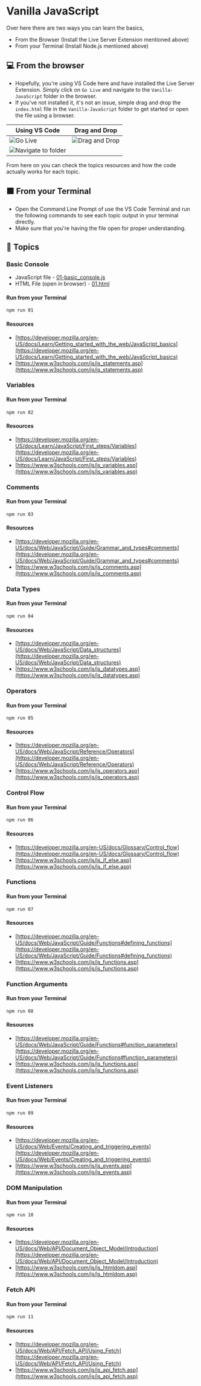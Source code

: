 # Vanilla JavaScript

Over here there are two ways you can learn the basics,

- From the Browser (Install the Live Server Extension mentioned above)
- From your Terminal (Install Node.js mentioned above)

## 💻 From the browser

- Hopefully, you're using VS Code here and have installed the Live Server Extension. Simply click on `Go Live` and navigate to the `Vanilla-JavaScript` folder in the browser.
- If you've not installed it, it's not an issue, simple drag and drop the `index.html` file in the `Vanilla-JavaScript` folder to get started or open the file using a browser.

| Using VS Code | Drag and Drop |
| --- | --- |
| ![Go Live](../assets/go-live.jpg) | ![Drag and Drop](../assets/drag-n-drop.jpg) |
| ![Navigate to folder](../assets/navigate-to-folder.jpg) | |

From here on you can check the topics resources and how the code actually works for each topic.

## ⬛ From your Terminal

- Open the Command Line Prompt of use the VS Code Terminal and run the following commands to see each topic output in your terminal directly.
- Make sure that you're having the file open for proper understanding.

## 📃 Topics

### Basic Console

- JavaScript file - [01-basic_console.js](./01-basic_console.js)
- HTML File (open in browser) - [01.html](./pages/01.html)

#### Run from your Terminal

```bash
npm run 01
```

#### Resources

- [https://developer.mozilla.org/en-US/docs/Learn/Getting_started_with_the_web/JavaScript_basics](https://developer.mozilla.org/en-US/docs/Learn/Getting_started_with_the_web/JavaScript_basics)
- [https://www.w3schools.com/js/js_statements.asp](https://www.w3schools.com/js/js_statements.asp)

### Variables

#### Run from your Terminal

```bash
npm run 02
```

#### Resources

- [https://developer.mozilla.org/en-US/docs/Learn/JavaScript/First_steps/Variables](https://developer.mozilla.org/en-US/docs/Learn/JavaScript/First_steps/Variables)
- [https://www.w3schools.com/js/js_variables.asp](https://www.w3schools.com/js/js_variables.asp)

### Comments

#### Run from your Terminal

```bash
npm run 03
```

#### Resources

- [https://developer.mozilla.org/en-US/docs/Web/JavaScript/Guide/Grammar_and_types#comments](https://developer.mozilla.org/en-US/docs/Web/JavaScript/Guide/Grammar_and_types#comments)
- [https://www.w3schools.com/js/js_comments.asp](https://www.w3schools.com/js/js_comments.asp)

### Data Types

#### Run from your Terminal

```bash
npm run 04
```

#### Resources

- [https://developer.mozilla.org/en-US/docs/Web/JavaScript/Data_structures](https://developer.mozilla.org/en-US/docs/Web/JavaScript/Data_structures)
- [https://www.w3schools.com/js/js_datatypes.asp](https://www.w3schools.com/js/js_datatypes.asp)

### Operators

#### Run from your Terminal

```bash
npm run 05
```

#### Resources

- [https://developer.mozilla.org/en-US/docs/Web/JavaScript/Reference/Operators](https://developer.mozilla.org/en-US/docs/Web/JavaScript/Reference/Operators)
- [https://www.w3schools.com/js/js_operators.asp](https://www.w3schools.com/js/js_operators.asp)

### Control Flow

#### Run from your Terminal

```bash
npm run 06
```

#### Resources

- [https://developer.mozilla.org/en-US/docs/Glossary/Control_flow](https://developer.mozilla.org/en-US/docs/Glossary/Control_flow)
- [https://www.w3schools.com/js/js_if_else.asp](https://www.w3schools.com/js/js_if_else.asp)

### Functions

#### Run from your Terminal

```bash
npm run 07
```

#### Resources

- [https://developer.mozilla.org/en-US/docs/Web/JavaScript/Guide/Functions#defining_functions](https://developer.mozilla.org/en-US/docs/Web/JavaScript/Guide/Functions#defining_functions)
- [https://www.w3schools.com/js/js_functions.asp](https://www.w3schools.com/js/js_functions.asp)

### Function Arguments

#### Run from your Terminal

```bash
npm run 08
```

#### Resources

- [https://developer.mozilla.org/en-US/docs/Web/JavaScript/Guide/Functions#function_parameters](https://developer.mozilla.org/en-US/docs/Web/JavaScript/Guide/Functions#function_parameters)
- [https://www.w3schools.com/js/js_functions.asp](https://www.w3schools.com/js/js_functions.asp)

### Event Listeners

#### Run from your Terminal

```bash
npm run 09
```

#### Resources

- [https://developer.mozilla.org/en-US/docs/Web/Events/Creating_and_triggering_events](https://developer.mozilla.org/en-US/docs/Web/Events/Creating_and_triggering_events)
- [https://www.w3schools.com/js/js_events.asp](https://www.w3schools.com/js/js_events.asp)

### DOM Manipulation

#### Run from your Terminal

```bash
npm run 10
```

#### Resources

- [https://developer.mozilla.org/en-US/docs/Web/API/Document_Object_Model/Introduction](https://developer.mozilla.org/en-US/docs/Web/API/Document_Object_Model/Introduction)
- [https://www.w3schools.com/js/js_htmldom.asp](https://www.w3schools.com/js/js_htmldom.asp)

### Fetch API

#### Run from your Terminal

```bash
npm run 11
```

#### Resources

- [https://developer.mozilla.org/en-US/docs/Web/API/Fetch_API/Using_Fetch](https://developer.mozilla.org/en-US/docs/Web/API/Fetch_API/Using_Fetch)
- [https://www.w3schools.com/js/js_api_fetch.asp](https://www.w3schools.com/js/js_api_fetch.asp)
